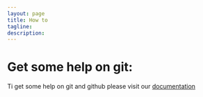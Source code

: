 ```yaml
---
layout: page
title: How to
tagline: 
description:
---
```


# Get some help on git:
Ti get some help on git and github please visit our [documentation](how_to/git.md)
